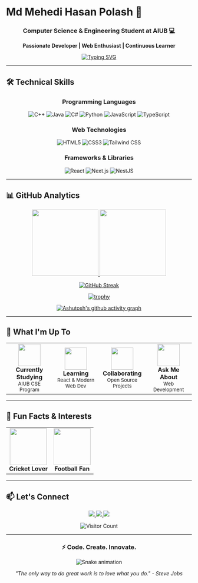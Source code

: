 # Md Mehedi Hasan Polash 👋

<div align="center">

### Computer Science & Engineering Student at AIUB 💻

**Passionate Developer | Web Enthusiast | Continuous Learner**

[![Typing SVG](https://readme-typing-svg.herokuapp.com?font=Fira+Code&pause=1000&color=22D3EE&width=435&lines=Full+Stack+Web+Developer;React+Enthusiast;Problem+Solver;Tech+Learner)](https://git.io/typing-svg)

</div>

---

## 🛠️ Technical Skills

<div align="center">

### Programming Languages
![C++](https://img.shields.io/badge/C++-00599C?style=for-the-badge&logo=c%2B%2B&logoColor=white)
![Java](https://img.shields.io/badge/Java-ED8B00?style=for-the-badge&logo=java&logoColor=white)
![C#](https://img.shields.io/badge/C%23-239120?style=for-the-badge&logo=c-sharp&logoColor=white)
![Python](https://img.shields.io/badge/Python-3776AB?style=for-the-badge&logo=python&logoColor=white)
![JavaScript](https://img.shields.io/badge/JavaScript-F7DF1E?style=for-the-badge&logo=javascript&logoColor=black)
![TypeScript](https://img.shields.io/badge/TypeScript-007ACC?style=for-the-badge&logo=typescript&logoColor=white)

### Web Technologies
![HTML5](https://img.shields.io/badge/HTML5-E34F26?style=for-the-badge&logo=html5&logoColor=white)
![CSS3](https://img.shields.io/badge/CSS3-1572B6?style=for-the-badge&logo=css3&logoColor=white)
![Tailwind CSS](https://img.shields.io/badge/Tailwind_CSS-38B2AC?style=for-the-badge&logo=tailwind-css&logoColor=white)

### Frameworks & Libraries
![React](https://img.shields.io/badge/React-20232A?style=for-the-badge&logo=react&logoColor=61DAFB)
![Next.js](https://img.shields.io/badge/Next.js-000000?style=for-the-badge&logo=next.js&logoColor=white)
![NestJS](https://img.shields.io/badge/NestJS-E0234E?style=for-the-badge&logo=nestjs&logoColor=white)

</div>

---

## 📊 GitHub Analytics

<div align="center">

<!-- GitHub Stats Cards -->
<a href="https://github.com/mehedipolash">
  <img height="180em" src="https://github-readme-stats.vercel.app/api?username=mehedipolash&show_icons=true&theme=radical&count_private=true&include_all_commits=true" />
  <img height="180em" src="https://github-readme-stats.vercel.app/api/top-langs/?username=mehedipolash&layout=compact&theme=radical&langs_count=8" />
</a>

<!-- GitHub Streak Stats -->
[![GitHub Streak](https://streak-stats.demolab.com?user=mehedipolash&theme=radical&date_format=j%20M%5B%20Y%5D)](https://git.io/streak-stats)

<!-- Trophy -->
[![trophy](https://github-profile-trophy.vercel.app/?username=mehedipolash&theme=radical&row=2&column=4)](https://github.com/ryo-ma/github-profile-trophy)

<!-- Activity Graph -->
[![Ashutosh's github activity graph](https://github-readme-activity-graph.vercel.app/graph?username=mehedipolash&bg_color=0d1117&color=22d3ee&line=22d3ee&point=fde047&area=true&hide_border=true)](https://github.com/ashutosh00710/github-readme-activity-graph)

</div>

---

## 🚀 What I'm Up To

<div align="center">

<!-- Animated Cards -->
<table>
  <tr>
    <td align="center" width="25%">
      <img src="https://media.giphy.com/media/L8K62iTDkzGX6/giphy.gif" width="60">
      <br />
      <strong>Currently Studying</strong>
      <br />
      <sub>AIUB CSE Program</sub>
    </td>
    <td align="center" width="25%">
      <img src="https://media.giphy.com/media/XEDIHHp3i8bVoEdxd7/giphy.gif" width="60">
      <br />
      <strong>Learning</strong>
      <br />
      <sub>React & Modern Web Dev</sub>
    </td>
    <td align="center" width="25%">
      <img src="https://media.giphy.com/media/duNowzaVje6DiEFvTw/giphy.gif" width="60">
      <br />
      <strong>Collaborating</strong>
      <br />
      <sub>Open Source Projects</sub>
    </td>
    <td align="center" width="25%">
      <img src="https://media.giphy.com/media/KzJkzjggfGN5Py6nkT/giphy.gif" width="60">
      <br />
      <strong>Ask Me About</strong>
      <br />
      <sub>Web Development</sub>
    </td>
  </tr>
</table>

</div>

---

## 🌟 Fun Facts & Interests

<div align="center">

<!-- Animated Cricket & Football -->
<table>
  <tr>
    <td align="center">
      <img src="https://media.giphy.com/media/l0MYt5jPR6QX5pnqM/giphy.gif" width="100">
      <br />
      <strong>Cricket Lover</strong>
    </td>
    <td align="center">
      <img src="https://media.giphy.com/media/QBd2kLB5qDmysEXre9/giphy.gif" width="100">
      <br />
      <strong>Football Fan</strong>
    </td>
  </tr>
</table>

</div>

---

## 📫 Let's Connect

<div align="center">

<!-- Social Links with Animation -->
<a href="mailto:your-email@example.com">
  <img src="https://img.shields.io/badge/Email-D14836?style=for-the-badge&logo=gmail&logoColor=white" />
</a>
<a href="https://www.linkedin.com/in/your-profile">
  <img src="https://img.shields.io/badge/LinkedIn-0077B5?style=for-the-badge&logo=linkedin&logoColor=white" />
</a>
<a href="https://twitter.com/your-profile">
  <img src="https://img.shields.io/badge/Twitter-1DA1F2?style=for-the-badge&logo=twitter&logoColor=white" />
</a>

<!-- Visitor Counter -->
![Visitor Count](https://komarev.com/ghpvc/?username=mehedipolash&color=blueviolet&style=flat-square)

</div>

---

<div align="center">

### ⚡ **Code. Create. Innovate.**

![Snake animation](https://github.com/mehedipolash/mehedipolash/blob/output/github-contribution-grid-snake.svg)

*"The only way to do great work is to love what you do." - Steve Jobs*

</div>
